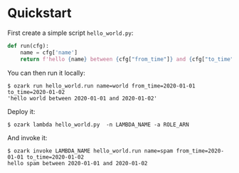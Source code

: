 # Quickstart

First create a simple script `hello_world.py`:

```python
def run(cfg):
    name = cfg['name']
    return f'hello {name} between {cfg["from_time"]} and {cfg["to_time"]}'
```

You can then run it locally:

```
$ ozark run hello_world.run name=world from_time=2020-01-01 to_time=2020-01-02
'hello world between 2020-01-01 and 2020-01-02'
```

Deploy it:

```
$ ozark lambda hello_world.py  -n LAMBDA_NAME -a ROLE_ARN
```

And invoke it:

```
$ ozark invoke LAMBDA_NAME hello_world.run name=spam from_time=2020-01-01 to_time=2020-01-02
hello spam between 2020-01-01 and 2020-01-02
```
